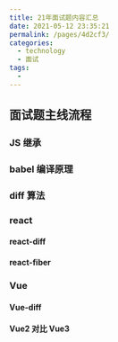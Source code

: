 ```yaml
---
title: 21年面试题内容汇总
date: 2021-05-12 23:35:21
permalink: /pages/4d2cf3/
categories:
  - technology
  - 面试
tags:
  - 
---
```

## 面试题主线流程

### JS 继承

### babel 编译原理

### diff 算法

### react

#### react-diff

#### react-fiber

### Vue

#### Vue-diff

#### Vue2 对比 Vue3
